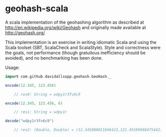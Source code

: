 geohash-scala
=============

A scala implementation of the geohashing algorithm as described at 
http://en.wikipedia.org/wiki/Geohash and originally made available at 
http://geohash.org/

This implementation is an exercise in writing idiomatic Scala and using the 
Scala toolset (SBT, ScalaCheck and ScalaStyle). Style and correctness were the
goals, not performance (though gratuitous inefficiency should be avoided), and 
no benchmarking has been done.

Usage:

```scala
import com.github.davidallsopp.geohash.GeoHash._

encode(12.345, 123.456)

    // res0: String = wdpy1r3fv6c9

encode(12.345, 123.456, 6)

    // res1: String = wdpy1r

decode("wdpy1r3fv6c9")

    // res2: (Double, Double) = (12.345000011846423,123.45599988475442)
```
